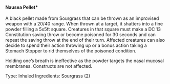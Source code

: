 #### Nausea Pellet*
A black pellet made from Sourgrass that can be thrown as an improvised weapon with a 20/40 range. When thrown at a target, it shatters into a fine powder filling a 5x5ft square. Creatures in that square must make a DC 13 Constitution saving throw or become poisoned for 30 seconds and can repeat the saving throw at the end of their turn. Affected creatures can also decide to spend their action throwing up or a bonus action taking a Stomach Stopper to rid themselves of the poisoned condition.

Holding one’s breath is ineffective as the powder targets the nasal mucosal membranes. Constructs are not affected. 

Type: Inhaled
Ingredients: Sourgrass (2)